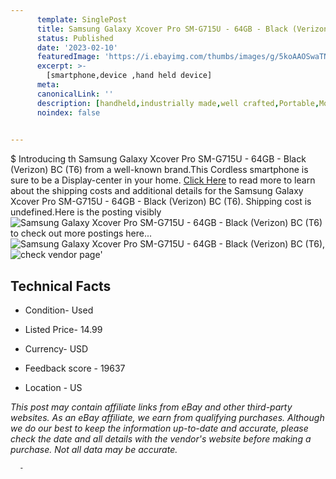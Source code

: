 ```yaml
---
      template: SinglePost
      title: Samsung Galaxy Xcover Pro SM-G715U - 64GB - Black (Verizon) BC (T6)
      status: Published
      date: '2023-02-10'
      featuredImage: 'https://i.ebayimg.com/thumbs/images/g/5koAAOSwaTNj3V1M/s-l225.jpg'
      excerpt: >-
        [smartphone,device ,hand held device]
      meta:
      canonicalLink: ''
      description: [handheld,industrially made,well crafted,Portable,Mobile,Compact,Convenient,Lightweight,Maneuverable,Man-portable,Miniature,Carriable,Hand-held,Light,Holdable,Transportable,Mobile device,Pocket-sized,On-the-go,Wireless,Cordless,Compact size,Convenient size, smartphone,device ,hand held device]
      noindex: false
      

---
```

$
      Introducing th Samsung Galaxy Xcover Pro SM-G715U - 64GB - Black (Verizon) BC (T6) from a well-known brand.This Cordless smartphone is sure to be a Display-center in your home. [Click Here](https://www.ebay.com/itm/385391627099?hash=item59bb218b5b%3Ag%3A5koAAOSwaTNj3V1M&mkevt=1&mkcid=1&mkrid=711-53200-19255-0&campid=%253CePNCampaignId%253E&customid=%253CreferenceId%253E&toolid=10049) to read more to learn about the shipping costs and additional details for the Samsung Galaxy Xcover Pro SM-G715U - 64GB - Black (Verizon) BC (T6). Shipping cost is undefined.Here is the posting visibly ![Samsung Galaxy Xcover Pro SM-G715U - 64GB - Black (Verizon) BC (T6)](https://i.ebayimg.com/thumbs/images/g/5koAAOSwaTNj3V1M/s-l225.jpg) to check out more postings here... ![Samsung Galaxy Xcover Pro SM-G715U - 64GB - Black (Verizon) BC (T6)](https://i.ebayimg.com/images/g/5koAAOSwaTNj3V1M/s-l1600.jpg), ![check vendor page](https://origin-galleryplus.ebayimg.com/ws/web/385391627099_2_0_1/225x225.jpg,https://origin-galleryplus.ebayimg.com/ws/web/385391627099_3_0_1/225x225.jpg,https://origin-galleryplus.ebayimg.com/ws/web/385391627099_4_0_1/225x225.jpg,https://origin-galleryplus.ebayimg.com/ws/web/385391627099_5_0_1/225x225.jpg,https://origin-galleryplus.ebayimg.com/ws/web/385391627099_6_0_1/225x225.jpg,https://origin-galleryplus.ebayimg.com/ws/web/385391627099_7_0_1/225x225.jpg,https://origin-galleryplus.ebayimg.com/ws/web/385391627099_8_0_1/225x225.jpg,https://origin-galleryplus.ebayimg.com/ws/web/385391627099_9_0_1/225x225.jpg,https://origin-galleryplus.ebayimg.com/ws/web/385391627099_10_0_1/225x225.jpg,https://origin-galleryplus.ebayimg.com/ws/web/385391627099_11_0_1/225x225.jpg)'

      

 ## Technical Facts 



     
      

 - Condition- Used 


      

 - Listed Price- 14.99 


      

 - Currency- USD 


      

 - Feedback score - 19637 


      

 - Location - US 


      
      

 *_This post may contain affiliate links from eBay and other third-party websites. As an eBay affiliate, we earn from qualifying purchases. Although we do our best to keep the information up-to-date and accurate, please check the date and all details with the vendor's website before making a purchase. Not all data may be accurate._*




      -
